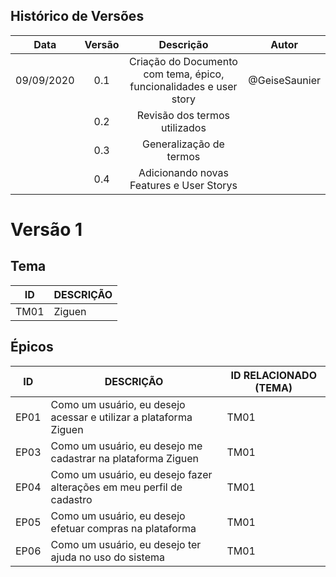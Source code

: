 ## Histórico de Versões

| Data       | Versão | Descrição            |         Autor             |
|:----------:|:------:|:--------------------:|:-------------------------:|
| 09/09/2020 | 0.1 | Criação do Documento com tema, épico, funcionalidades e user story  | @GeiseSaunier |
|  | 0.2 | Revisão dos termos utilizados  | |
|  | 0.3 | Generalização de termos  |  |
|  | 0.4 | Adicionando novas Features e User Storys  |  |

# Versão 1

## Tema
| ID | DESCRIÇÃO |
|----|-----------|
|TM01| Ziguen|

## Épicos
| ID | DESCRIÇÃO | ID RELACIONADO (TEMA) |
|----|-----------|----------------|
| EP01 | Como um usuário, eu desejo acessar e utilizar a plataforma Ziguen | TM01 |
| EP03 | Como um usuário, eu desejo me cadastrar na plataforma Ziguen | TM01 |
| EP04 | Como um usuário, eu desejo fazer alterações em meu perfil de cadastro | TM01 |
| EP05 | Como um usuário, eu desejo efetuar compras na plataforma | TM01 |
| EP06 | Como um usuário, eu desejo ter ajuda no uso do sistema | TM01 |

